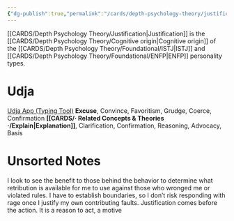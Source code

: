 ```yaml
---
{"dg-publish":true,"permalink":"/cards/depth-psychology-theory/justification/","created":"2022-12-31T17:35:54.658+01:00","updated":"2023-05-02T10:47:44.908+02:00"}
---
```


[[CARDS/Depth Psychology Theory/Justification\|Justification]] is the [[CARDS/Depth Psychology Theory/Cognitive origin\|Cognitive origin]] of the [[CARDS/Depth Psychology Theory/Foundational/ISTJ\|ISTJ]] and [[CARDS/Depth Psychology Theory/Foundational/ENFP\|ENFP]] personality types. 

# Udja
[Udja App (Typing Tool)](https://www.udja.app/#/)
**Excuse**, Convince, Favoritism, Grudge, Coerce, Confirmation
**[[CARDS/· Related Concepts & Theories ·/Explain\|Explanation]]**, Clarification, Confirmation, Reasoning, Advocacy, Basis

# Unsorted Notes 
I look to see the benefit to those behind the behavior to determine what retribution is available for me to use against those who wronged me or violated rules. I have to establish boundaries, so I don’t risk responding with rage once I justify my own contributing faults.
Justification comes before the action. It is a reason to act, a motive 
